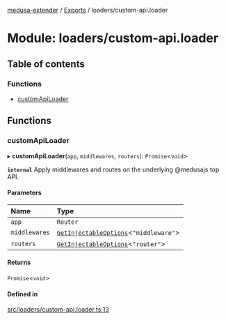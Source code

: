 [medusa-extender](../README.md) / [Exports](../modules.md) / loaders/custom-api.loader

# Module: loaders/custom-api.loader

## Table of contents

### Functions

- [customApiLoader](loaders_custom_api_loader.md#customapiloader)

## Functions

### customApiLoader

▸ **customApiLoader**(`app`, `middlewares`, `routers`): `Promise`<`void`\>

**`internal`**
Apply middlewares and routes on the underlying @medusajs top API.

#### Parameters

| Name | Type |
| :------ | :------ |
| `app` | `Router` |
| `middlewares` | [`GetInjectableOptions`](core_types.md#getinjectableoptions)<``"middleware"``\> |
| `routers` | [`GetInjectableOptions`](core_types.md#getinjectableoptions)<``"router"``\> |

#### Returns

`Promise`<`void`\>

#### Defined in

[src/loaders/custom-api.loader.ts:13](https://github.com/adrien2p/medusa-extender/blob/8143685/src/loaders/custom-api.loader.ts#L13)
